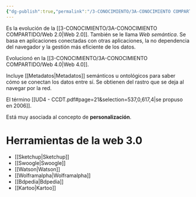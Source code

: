```yaml
---
{"dg-publish":true,"permalink":"/3-CONOCIMIENTO/3A-CONOCIMIENTO COMPARTIDO/Web 3.0/"}
---
```


Es la evolución de la [[3-CONOCIMIENTO/3A-CONOCIMIENTO COMPARTIDO/Web 2.0\|Web 2.0]]. También se le llama _Web semántica_. Se basa en aplicaciones conectadas con otras aplicaciones, la no dependencia del navegador y la gestión más eficiente de los datos.

Evolucionó en la [[3-CONOCIMIENTO/3A-CONOCIMIENTO COMPARTIDO/Web 4.0\|Web 4.0]].

Incluye [[Metadatos\|Metadatos]] semánticos u ontológicos para saber cómo se conectan los datos entre sí. Se obtienen del rastro que se deja al navegar por la red.

El término [[UD4 - CCDT.pdf#page=21&selection=537,0,617,4|se propuso en 2006]].

Está muy asociada al concepto de **personalización**.

# Herramientas de la web 3.0
- [[Sketchup\|Sketchup]]
- [[Swoogle\|Swoogle]]
- [[Watson\|Watson]]
- [[Wolframalpha\|Wolframalpha]]
- [[Bdpedia\|Bdpedia]]
- [[Kartoo\|Kartoo]]
